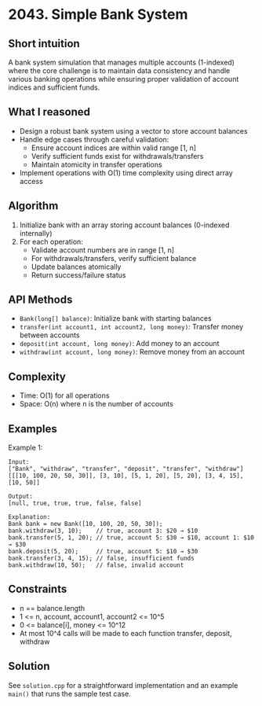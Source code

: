 
# 2043. Simple Bank System

Short intuition
----------------
A bank system simulation that manages multiple accounts (1-indexed) where the core challenge is to maintain data consistency and handle various banking operations while ensuring proper validation of account indices and sufficient funds.

What I reasoned
----------------
- Design a robust bank system using a vector to store account balances
- Handle edge cases through careful validation:
  - Ensure account indices are within valid range [1, n]
  - Verify sufficient funds exist for withdrawals/transfers
  - Maintain atomicity in transfer operations
- Implement operations with O(1) time complexity using direct array access

Algorithm
---------
1. Initialize bank with an array storing account balances (0-indexed internally)
2. For each operation:
   - Validate account numbers are in range [1, n]
   - For withdrawals/transfers, verify sufficient balance
   - Update balances atomically
   - Return success/failure status

API Methods
----------
- `Bank(long[] balance)`: Initialize bank with starting balances
- `transfer(int account1, int account2, long money)`: Transfer money between accounts
- `deposit(int account, long money)`: Add money to an account
- `withdraw(int account, long money)`: Remove money from an account

Complexity
----------
- Time: O(1) for all operations
- Space: O(n) where n is the number of accounts

Examples
--------
Example 1:
```
Input: 
["Bank", "withdraw", "transfer", "deposit", "transfer", "withdraw"]
[[[10, 100, 20, 50, 30]], [3, 10], [5, 1, 20], [5, 20], [3, 4, 15], [10, 50]]

Output: 
[null, true, true, true, false, false]

Explanation:
Bank bank = new Bank([10, 100, 20, 50, 30]);
bank.withdraw(3, 10);    // true, account 3: $20 → $10
bank.transfer(5, 1, 20); // true, account 5: $30 → $10, account 1: $10 → $30
bank.deposit(5, 20);     // true, account 5: $10 → $30
bank.transfer(3, 4, 15); // false, insufficient funds
bank.withdraw(10, 50);   // false, invalid account
```

Constraints
-----------
- n == balance.length
- 1 <= n, account, account1, account2 <= 10^5
- 0 <= balance[i], money <= 10^12
- At most 10^4 calls will be made to each function transfer, deposit, withdraw

Solution
--------
See `solution.cpp` for a straightforward implementation and an example `main()` that runs the sample test case.
